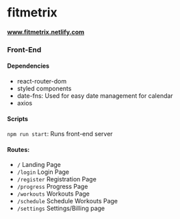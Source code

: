 # fitmetrix 
#### www.fitmetrix.netlify.com

### Front-End 

#### Dependencies
- react-router-dom
- styled components
- date-fns: Used for easy date management for calendar
- axios

#### Scripts
`npm run start`: Runs front-end server


#### Routes:
- `/`  Landing Page
- `/login` Login Page
- `/register` Registration Page
- `/progress` Progress Page
- `/workouts` Workouts Page
- `/schedule` Schedule Workouts Page
- `/settings` Settings/Billing page

